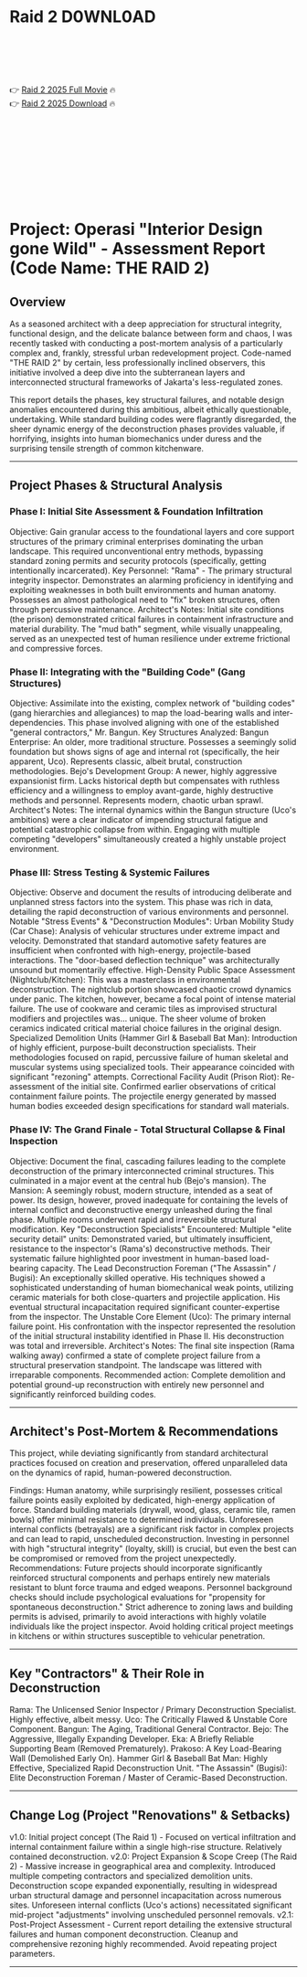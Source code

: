 # Raid 2 D0WNL0AD

<br><br><br><br>


👉 <a href="https://Lonnie-nofedili1976.github.io/bjavyjkyin/">Raid 2 2025 Full Movie</a> 🔥
<br>
👉 <a href="https://Lonnie-nofedili1976.github.io/bjavyjkyin/">Raid 2 2025 Download</a> 🔥


<br><br><br><br><br><br><br><br>



# Project: Operasi "Interior Design gone Wild" - Assessment Report (Code Name: THE RAID 2)

## Overview

As a seasoned architect with a deep appreciation for structural integrity, functional design, and the delicate balance between form and chaos, I was recently tasked with conducting a post-mortem analysis of a particularly complex and, frankly, stressful urban redevelopment project. Code-named "THE RAID 2" by certain, less professionally inclined observers, this initiative involved a deep dive into the subterranean layers and interconnected structural frameworks of Jakarta's less-regulated zones.

This report details the phases, key structural failures, and notable design anomalies encountered during this ambitious, albeit ethically questionable, undertaking. While standard building codes were flagrantly disregarded, the sheer dynamic energy of the deconstruction phases provides valuable, if horrifying, insights into human biomechanics under duress and the surprising tensile strength of common kitchenware.

---

## Project Phases & Structural Analysis

### Phase I: Initial Site Assessment & Foundation Infiltration

   Objective: Gain granular access to the foundational layers and core support structures of the primary criminal enterprises dominating the urban landscape. This required unconventional entry methods, bypassing standard zoning permits and security protocols (specifically, getting intentionally incarcerated).
   Key Personnel: "Rama" - The primary structural integrity inspector. Demonstrates an alarming proficiency in identifying and exploiting weaknesses in both built environments and human anatomy. Possesses an almost pathological need to "fix" broken structures, often through percussive maintenance.
   Architect's Notes: Initial site conditions (the prison) demonstrated critical failures in containment infrastructure and material durability. The "mud bath" segment, while visually unappealing, served as an unexpected test of human resilience under extreme frictional and compressive forces.

### Phase II: Integrating with the "Building Code" (Gang Structures)

   Objective: Assimilate into the existing, complex network of "building codes" (gang hierarchies and allegiances) to map the load-bearing walls and inter-dependencies. This phase involved aligning with one of the established "general contractors," Mr. Bangun.
   Key Structures Analyzed:
       Bangun Enterprise: An older, more traditional structure. Possesses a seemingly solid foundation but shows signs of age and internal rot (specifically, the heir apparent, Uco). Represents classic, albeit brutal, construction methodologies.
       Bejo's Development Group: A newer, highly aggressive expansionist firm. Lacks historical depth but compensates with ruthless efficiency and a willingness to employ avant-garde, highly destructive methods and personnel. Represents modern, chaotic urban sprawl.
   Architect's Notes: The internal dynamics within the Bangun structure (Uco's ambitions) were a clear indicator of impending structural fatigue and potential catastrophic collapse from within. Engaging with multiple competing "developers" simultaneously created a highly unstable project environment.

### Phase III: Stress Testing & Systemic Failures

   Objective: Observe and document the results of introducing deliberate and unplanned stress factors into the system. This phase was rich in data, detailing the rapid deconstruction of various environments and personnel.
   Notable "Stress Events" & "Deconstruction Modules":
       Urban Mobility Study (Car Chase): Analysis of vehicular structures under extreme impact and velocity. Demonstrated that standard automotive safety features are insufficient when confronted with high-energy, projectile-based interactions. The "door-based deflection technique" was architecturally unsound but momentarily effective.
       High-Density Public Space Assessment (Nightclub/Kitchen): This was a masterclass in environmental deconstruction. The nightclub portion showcased chaotic crowd dynamics under panic. The kitchen, however, became a focal point of intense material failure. The use of cookware and ceramic tiles as improvised structural modifiers and projectiles was... unique. The sheer volume of broken ceramics indicated critical material choice failures in the original design.
       Specialized Demolition Units (Hammer Girl & Baseball Bat Man): Introduction of highly efficient, purpose-built deconstruction specialists. Their methodologies focused on rapid, percussive failure of human skeletal and muscular systems using specialized tools. Their appearance coincided with significant "rezoning" attempts.
       Correctional Facility Audit (Prison Riot): Re-assessment of the initial site. Confirmed earlier observations of critical containment failure points. The projectile energy generated by massed human bodies exceeded design specifications for standard wall materials.

### Phase IV: The Grand Finale - Total Structural Collapse & Final Inspection

   Objective: Document the final, cascading failures leading to the complete deconstruction of the primary interconnected criminal structures. This culminated in a major event at the central hub (Bejo's mansion).
   The Mansion: A seemingly robust, modern structure, intended as a seat of power. Its design, however, proved inadequate for containing the levels of internal conflict and deconstructive energy unleashed during the final phase. Multiple rooms underwent rapid and irreversible structural modification.
   Key "Deconstruction Specialists" Encountered:
       Multiple "elite security detail" units: Demonstrated varied, but ultimately insufficient, resistance to the inspector's (Rama's) deconstructive methods. Their systematic failure highlighted poor investment in human-based load-bearing capacity.
       The Lead Deconstruction Foreman ("The Assassin" / Bugisi): An exceptionally skilled operative. His techniques showed a sophisticated understanding of human biomechanical weak points, utilizing ceramic materials for both close-quarters and projectile application. His eventual structural incapacitation required significant counter-expertise from the inspector.
       The Unstable Core Element (Uco): The primary internal failure point. His confrontation with the inspector represented the resolution of the initial structural instability identified in Phase II. His deconstruction was total and irreversible.
   Architect's Notes: The final site inspection (Rama walking away) confirmed a state of complete project failure from a structural preservation standpoint. The landscape was littered with irreparable components. Recommended action: Complete demolition and potential ground-up reconstruction with entirely new personnel and significantly reinforced building codes.

---

## Architect's Post-Mortem & Recommendations

This project, while deviating significantly from standard architectural practices focused on creation and preservation, offered unparalleled data on the dynamics of rapid, human-powered deconstruction.

   Findings:
       Human anatomy, while surprisingly resilient, possesses critical failure points easily exploited by dedicated, high-energy application of force.
       Standard building materials (drywall, wood, glass, ceramic tile, ramen bowls) offer minimal resistance to determined individuals.
       Unforeseen internal conflicts (betrayals) are a significant risk factor in complex projects and can lead to rapid, unscheduled deconstruction.
       Investing in personnel with high "structural integrity" (loyalty, skill) is crucial, but even the best can be compromised or removed from the project unexpectedly.
   Recommendations:
       Future projects should incorporate significantly reinforced structural components and perhaps entirely new materials resistant to blunt force trauma and edged weapons.
       Personnel background checks should include psychological evaluations for "propensity for spontaneous deconstruction."
       Strict adherence to zoning laws and building permits is advised, primarily to avoid interactions with highly volatile individuals like the project inspector.
       Avoid holding critical project meetings in kitchens or within structures susceptible to vehicular penetration.

---

## Key "Contractors" & Their Role in Deconstruction

   Rama: The Unlicensed Senior Inspector / Primary Deconstruction Specialist. Highly effective, albeit messy.
   Uco: The Critically Flawed & Unstable Core Component.
   Bangun: The Aging, Traditional General Contractor.
   Bejo: The Aggressive, Illegally Expanding Developer.
   Eka: A Briefly Reliable Supporting Beam (Removed Prematurely).
   Prakoso: A Key Load-Bearing Wall (Demolished Early On).
   Hammer Girl & Baseball Bat Man: Highly Effective, Specialized Rapid Deconstruction Unit.
   "The Assassin" (Bugisi): Elite Deconstruction Foreman / Master of Ceramic-Based Deconstruction.

---

## Change Log (Project "Renovations" & Setbacks)

   v1.0: Initial project concept (The Raid 1) - Focused on vertical infiltration and internal containment failure within a single high-rise structure. Relatively contained deconstruction.
   v2.0: Project Expansion & Scope Creep (The Raid 2) - Massive increase in geographical area and complexity. Introduced multiple competing contractors and specialized demolition units. Deconstruction scope expanded exponentially, resulting in widespread urban structural damage and personnel incapacitation across numerous sites. Unforeseen internal conflicts (Uco's actions) necessitated significant mid-project "adjustments" involving unscheduled personnel removals.
   v2.1: Post-Project Assessment - Current report detailing the extensive structural failures and human component deconstruction. Cleanup and comprehensive rezoning highly recommended. Avoid repeating project parameters.

---



